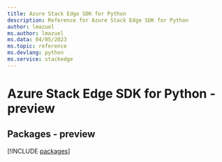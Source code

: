 ```yaml
---
title: Azure Stack Edge SDK for Python
description: Reference for Azure Stack Edge SDK for Python
author: lmazuel
ms.author: lmazuel
ms.data: 04/05/2023
ms.topic: reference
ms.devlang: python
ms.service: stackedge
---
```

# Azure Stack Edge SDK for Python - preview
## Packages - preview
[!INCLUDE [packages](stack-edge-index.md)]